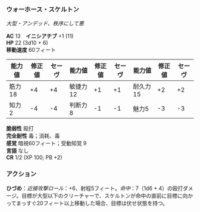 ### ウォーホース・スケルトン
*大型・アンデッド、秩序にして悪*

**AC** 13　**イニシアチブ** +1 (11)  
**HP** 22 (3d10 + 6)  
**移動速度** 60フィート

| 能力値 | 修正値 | セーヴ | 能力値 | 修正値 | セーヴ | 能力値 | 修正値 | セーヴ |
|--------|--------|--------|--------|--------|--------|--------|--------|--------|
| 筋力18 | +4 | +4 | 敏捷力12 | +1 | +1 | 耐久力15 | +2 | +2 |
| 知力2 | -4 | -4 | 判断力8 | -1 | -1 | 魅力5 | -3 | -3 |

**脆弱性** 殴打  
**完全耐性** 毒；消耗、毒  
**感覚** 暗視60フィート；受動知覚 9  
**言語** なし  
**CR** 1/2 (XP 100; PB +2)

### アクション

**ひづめ**：*近接攻撃ロール*：+6、射程5フィート。*命中*：7（1d6 + 4）の殴打ダメージ。目標が大型以下のクリーチャーで、スケルトンが命中の直前に目標に向かってまっすぐ20フィート以上移動した場合、目標は伏せ状態を持つ。